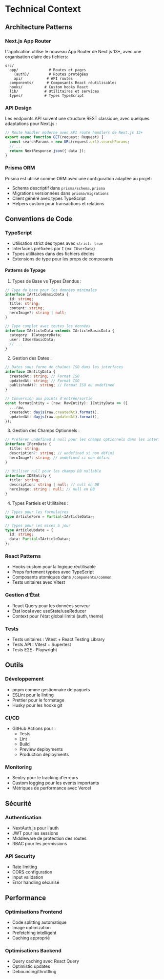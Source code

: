 # Technical Context

## Architecture Patterns

### Next.js App Router

L'application utilise le nouveau App Router de Next.js 13+, avec une
organisation claire des fichiers:

```
src/
  app/              # Routes et pages
    (auth)/         # Routes protégées
    api/           # API routes
  components/      # Composants React réutilisables
  hooks/          # Custom hooks React
  lib/            # Utilitaires et services
  types/          # Types TypeScript
```

### API Design

Les endpoints API suivent une structure REST classique, avec quelques
adaptations pour Next.js :

```typescript
// Route handler moderne avec API route handlers de Next.js 13+
export async function GET(request: Request) {
  const searchParams = new URL(request.url).searchParams;
  // ...
  return NextResponse.json({ data });
}
```

### Prisma ORM

Prisma est utilisé comme ORM avec une configuration adaptée au projet:

- Schema descriptif dans `prisma/schema.prisma`
- Migrations versionnées dans `prisma/migrations`
- Client généré avec types TypeScript
- Helpers custom pour transactions et relations

## Conventions de Code

### TypeScript

- Utilisation strict des types avec `strict: true`
- Interfaces préfixées par `I` (ex: `IUserData`)
- Types utilitaires dans des fichiers dédiés
- Extensions de type pour les props de composants

#### Patterns de Typage

1. Types de Base vs Types Étendus :

```typescript
// Type de base pour les données minimales
interface IArticleBasicData {
  id: string;
  title: string;
  content: string;
  heroImage?: string | null;
}

// Type complet avec toutes les données
interface IArticleData extends IArticleBasicData {
  category: ICategoryData;
  user: IUserBasicData;
  // ...
}
```

2. Gestion des Dates :

```typescript
// Dates sous forme de chaînes ISO dans les interfaces
interface IEntityData {
  createdAt: string; // Format ISO
  updatedAt: string; // Format ISO
  publishedAt?: string; // Format ISO ou undefined
}

// Conversion aux points d'entrée/sortie
const formatEntity = (raw: RawEntity): IEntityData => ({
  ...raw,
  createdAt: dayjs(raw.createdAt).format(),
  updatedAt: dayjs(raw.updatedAt).format(),
});
```

3. Gestion des Champs Optionnels :

```typescript
// Préférer undefined à null pour les champs optionnels dans les interfaces
interface IFormData {
  title: string;
  description?: string; // undefined si non défini
  heroImage?: string; // undefined si non défini
}

// Utiliser null pour les champs DB nullable
interface IDBEntity {
  title: string;
  description: string | null; // null en DB
  heroImage: string | null; // null en DB
}
```

4. Types Partiels et Utilitaires :

```typescript
// Types pour les formulaires
type ArticleForm = Partial<IArticleData>;

// Types pour les mises à jour
type ArticleUpdate = {
  id: string;
  data: Partial<IArticleData>;
};
```

### React Patterns

- Hooks custom pour la logique réutilisable
- Props fortement typées avec TypeScript
- Composants atomiques dans `/components/common`
- Tests unitaires avec Vitest

### Gestion d'État

- React Query pour les données serveur
- État local avec useState/useReducer
- Context pour l'état global limité (auth, theme)

### Tests

- Tests unitaires : Vitest + React Testing Library
- Tests API : Vitest + Supertest
- Tests E2E : Playwright

## Outils

### Développement

- pnpm comme gestionnaire de paquets
- ESLint pour le linting
- Prettier pour le formatage
- Husky pour les hooks git

### CI/CD

- GitHub Actions pour :
  - Tests
  - Lint
  - Build
  - Preview deployments
  - Production deployments

### Monitoring

- Sentry pour le tracking d'erreurs
- Custom logging pour les events importants
- Métriques de performance avec Vercel

## Sécurité

### Authentication

- NextAuth.js pour l'auth
- JWT pour les sessions
- Middleware de protection des routes
- RBAC pour les permissions

### API Security

- Rate limiting
- CORS configuration
- Input validation
- Error handling sécurisé

## Performance

### Optimisations Frontend

- Code splitting automatique
- Image optimization
- Prefetching intelligent
- Caching approprié

### Optimisations Backend

- Query caching avec React Query
- Optimistic updates
- Debouncing/throttling
